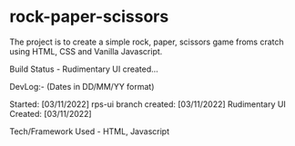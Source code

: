 # rock-paper-scissors

The project is to create a simple rock, paper, scissors game froms cratch using HTML, CSS and Vanilla Javascript.

Build Status - Rudimentary UI created...

DevLog:- (Dates in DD/MM/YY format)

Started: [03/11/2022]
rps-ui branch created: [03/11/2022]
Rudimentary UI Created: [03/11/2022]

Tech/Framework Used - HTML, Javascript